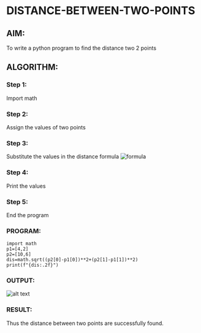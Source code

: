 # DISTANCE-BETWEEN-TWO-POINTS

## AIM:
To write a python program to find the distance two 2 points
## ALGORITHM:
### Step 1: 
 Import math
### Step 2: 
Assign the values of two points
### Step 3: 
Substitute the values in the distance formula  ![formula](/formula.JPG)
### Step 4: 
Print the values
### Step 5: 
End the program
### PROGRAM:
```
import math
p1=[4,2]
p2=[10,6]
dis=math.sqrt((p2[0]-p1[0])**2+(p2[1]-p1[1])**2)
print(f"{dis:.2f}")
```


### OUTPUT:
![alt text](<Screenshot 2024-08-19 195007.png>)

### RESULT:
Thus the distance between two points are successfully found.